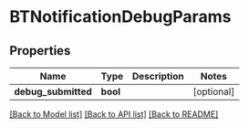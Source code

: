 # BTNotificationDebugParams

## Properties
Name | Type | Description | Notes
------------ | ------------- | ------------- | -------------
**debug_submitted** | **bool** |  | [optional] 

[[Back to Model list]](../README.md#documentation-for-models) [[Back to API list]](../README.md#documentation-for-api-endpoints) [[Back to README]](../README.md)


